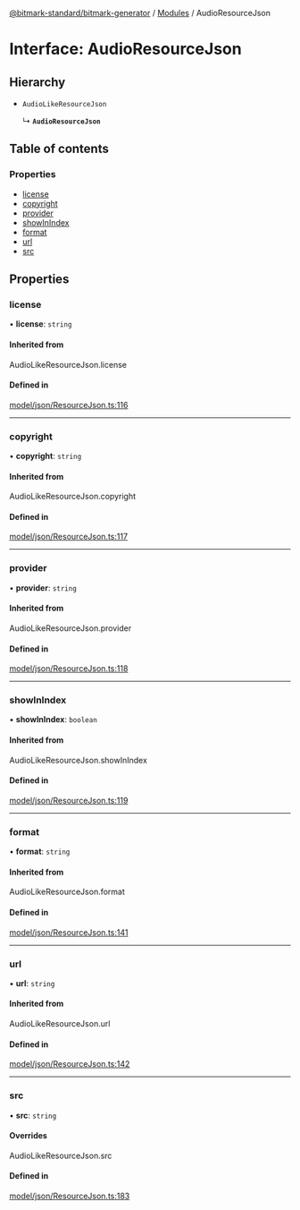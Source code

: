 [@bitmark-standard/bitmark-generator](../API.md) / [Modules](../modules.md) / AudioResourceJson

# Interface: AudioResourceJson

## Hierarchy

- `AudioLikeResourceJson`

  ↳ **`AudioResourceJson`**

## Table of contents

### Properties

- [license](AudioResourceJson.md#license)
- [copyright](AudioResourceJson.md#copyright)
- [provider](AudioResourceJson.md#provider)
- [showInIndex](AudioResourceJson.md#showInIndex)
- [format](AudioResourceJson.md#format)
- [url](AudioResourceJson.md#url)
- [src](AudioResourceJson.md#src)

## Properties

### license

• **license**: `string`

#### Inherited from

AudioLikeResourceJson.license

#### Defined in

[model/json/ResourceJson.ts:116](https://github.com/getMoreBrain/bitmark-generator/blob/a7a40de/src/model/json/ResourceJson.ts#L116)

___

### copyright

• **copyright**: `string`

#### Inherited from

AudioLikeResourceJson.copyright

#### Defined in

[model/json/ResourceJson.ts:117](https://github.com/getMoreBrain/bitmark-generator/blob/a7a40de/src/model/json/ResourceJson.ts#L117)

___

### provider

• **provider**: `string`

#### Inherited from

AudioLikeResourceJson.provider

#### Defined in

[model/json/ResourceJson.ts:118](https://github.com/getMoreBrain/bitmark-generator/blob/a7a40de/src/model/json/ResourceJson.ts#L118)

___

### showInIndex

• **showInIndex**: `boolean`

#### Inherited from

AudioLikeResourceJson.showInIndex

#### Defined in

[model/json/ResourceJson.ts:119](https://github.com/getMoreBrain/bitmark-generator/blob/a7a40de/src/model/json/ResourceJson.ts#L119)

___

### format

• **format**: `string`

#### Inherited from

AudioLikeResourceJson.format

#### Defined in

[model/json/ResourceJson.ts:141](https://github.com/getMoreBrain/bitmark-generator/blob/a7a40de/src/model/json/ResourceJson.ts#L141)

___

### url

• **url**: `string`

#### Inherited from

AudioLikeResourceJson.url

#### Defined in

[model/json/ResourceJson.ts:142](https://github.com/getMoreBrain/bitmark-generator/blob/a7a40de/src/model/json/ResourceJson.ts#L142)

___

### src

• **src**: `string`

#### Overrides

AudioLikeResourceJson.src

#### Defined in

[model/json/ResourceJson.ts:183](https://github.com/getMoreBrain/bitmark-generator/blob/a7a40de/src/model/json/ResourceJson.ts#L183)
